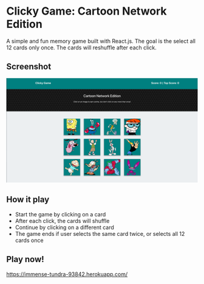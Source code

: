 # Clicky Game: Cartoon Network Edition
A simple and fun memory game built with React.js. The goal is the select all 12 cards only once. The cards will reshuffle after each click.

## Screenshot
![Alt text](/clickygame.png?raw=true "ClickyGame")

## How it play
* Start the game by clicking on a card
* After each click, the cards will shuffle
* Continue by clicking on a different card
* The game ends if user selects the same card twice, or selects all 12 cards once

## Play now!
https://immense-tundra-93842.herokuapp.com/
